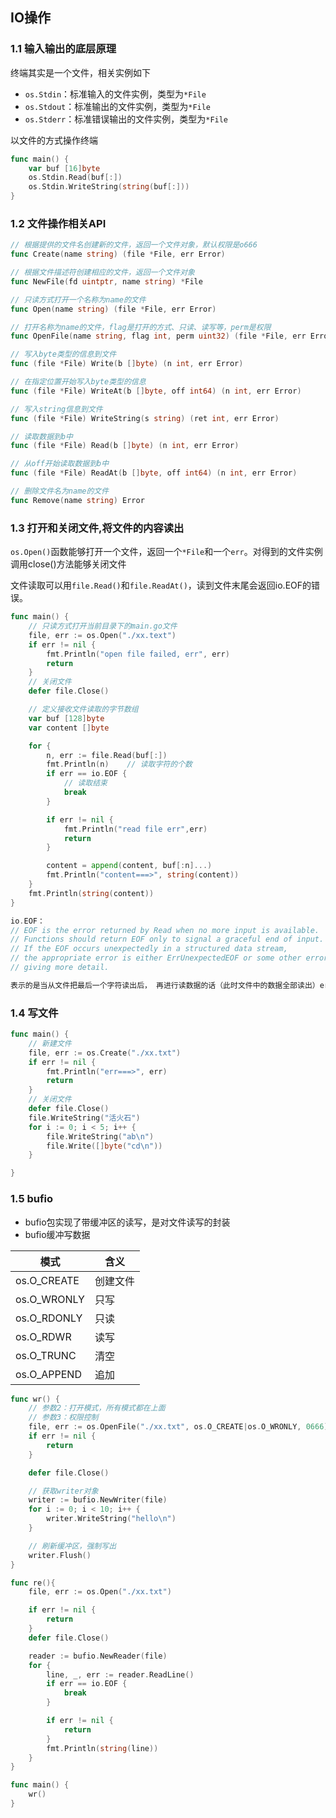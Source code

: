 ## IO操作

### 1.1 输入输出的底层原理

终端其实是一个文件，相关实例如下

* `os.Stdin`：标准输入的文件实例，类型为`*File`
* `os.Stdout`：标准输出的文件实例，类型为`*File`
* `os.Stderr`：标准错误输出的文件实例，类型为`*File`

以文件的方式操作终端

```go
func main() {
	var buf [16]byte
	os.Stdin.Read(buf[:])
	os.Stdin.WriteString(string(buf[:]))
}
```

### 1.2 文件操作相关API

```go
// 根据提供的文件名创建新的文件，返回一个文件对象，默认权限是o666
func Create(name string) (file *File, err Error)

// 根据文件描述符创建相应的文件，返回一个文件对象
func NewFile(fd uintptr, name string) *File

// 只读方式打开一个名称为name的文件
func Open(name string) (file *File, err Error)

// 打开名称为name的文件，flag是打开的方式、只读、读写等，perm是权限
func OpenFile(name string, flag int, perm uint32) (file *File, err Error)

// 写入byte类型的信息到文件
func (file *File) Write(b []byte) (n int, err Error)

// 在指定位置开始写入byte类型的信息
func (file *File) WriteAt(b []byte, off int64) (n int, err Error)

// 写入string信息到文件
func (file *File) WriteString(s string) (ret int, err Error)

// 读取数据到b中
func (file *File) Read(b []byte) (n int, err Error)

// 从off开始读取数据到b中
func (file *File) ReadAt(b []byte, off int64) (n int, err Error)

// 删除文件名为name的文件
func Remove(name string) Error
```

### 1.3 打开和关闭文件,将文件的内容读出

`os.Open()`函数能够打开一个文件，返回一个`*File`和一个`err`。对得到的文件实例调用close()方法能够关闭文件

文件读取可以用`file.Read()`和`file.ReadAt()`，读到文件末尾会返回io.EOF的错误。

```go
func main() {
	// 只读方式打开当前目录下的main.go文件
	file, err := os.Open("./xx.text")
	if err != nil {
		fmt.Println("open file failed, err", err)
		return
	}
	// 关闭文件
	defer file.Close()

	// 定义接收文件读取的字节数组
	var buf [128]byte
	var content []byte

	for {
		n, err := file.Read(buf[:])
		fmt.Println(n)    // 读取字符的个数
		if err == io.EOF {   
			// 读取结束
			break
		}

		if err != nil {
			fmt.Println("read file err",err)
			return
		}

		content = append(content, buf[:n]...)
		fmt.Println("content===>", string(content))
	}
	fmt.Println(string(content))
}
```

```go
io.EOF：
// EOF is the error returned by Read when no more input is available.
// Functions should return EOF only to signal a graceful end of input.
// If the EOF occurs unexpectedly in a structured data stream,
// the appropriate error is either ErrUnexpectedEOF or some other error
// giving more detail.

表示的是当从文件把最后一个字符读出后， 再进行读数据的话（此时文件中的数据全部读出）err为io.EOF

```

### 1.4 写文件

```go
func main() {
	// 新建文件
	file, err := os.Create("./xx.txt")
	if err != nil {
		fmt.Println("err===>", err)
		return
	}
	// 关闭文件
	defer file.Close()
	file.WriteString("活火石")
	for i := 0; i < 5; i++ {
		file.WriteString("ab\n")
		file.Write([]byte("cd\n"))
	}

}
```

### 1.5 bufio

* bufio包实现了带缓冲区的读写，是对文件读写的封装
* bufio缓冲写数据

| 模式        | 含义     |
| ----------- | -------- |
| os.O_CREATE | 创建文件 |
| os.O_WRONLY | 只写     |
| os.O_RDONLY | 只读     |
| os.O_RDWR   | 读写     |
| os.O_TRUNC  | 清空     |
| os.O_APPEND | 追加     |

```go
func wr() {
	// 参数2：打开模式，所有模式都在上面
	// 参数3：权限控制
	file, err := os.OpenFile("./xx.txt", os.O_CREATE|os.O_WRONLY, 0666)
	if err != nil {
		return
	}

	defer file.Close()

	// 获取writer对象
	writer := bufio.NewWriter(file)
	for i := 0; i < 10; i++ {
		writer.WriteString("hello\n")
	}

	// 刷新缓冲区，强制写出
	writer.Flush()
}

func re(){
	file, err := os.Open("./xx.txt")

	if err != nil {
		return
	}
	defer file.Close()

	reader := bufio.NewReader(file)
	for {
		line, _, err := reader.ReadLine()
		if err == io.EOF {
			break
		}

		if err != nil {
			return
		}
		fmt.Println(string(line))
	}
}

func main() {
	wr()
}

```

